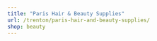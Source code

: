 ```yaml
---
title: "Paris Hair & Beauty Supplies"
url: /trenton/paris-hair-and-beauty-supplies/
shop: beauty
---
```

